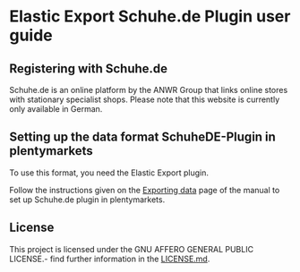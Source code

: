 
# Elastic Export Schuhe.de Plugin user guide

<div class="container-toc"></div>

## Registering with Schuhe.de

Schuhe.de is an online platform by the ANWR Group that links online stores with stationary specialist shops. Please note that this website is currently only available in German.

## Setting up the data format SchuheDE-Plugin in plentymarkets

To use this format, you need the Elastic Export plugin.

Follow the instructions given on the [Exporting data](https://www.plentymarkets.co.uk/manual/data-exchange/exporting-data/#4) page of the manual to set up Schuhe.de plugin in plentymarkets.

## License

This project is licensed under the GNU AFFERO GENERAL PUBLIC LICENSE.- find further information in the [LICENSE.md](https://github.com/plentymarkets/plugin-elastic-export-schuhe-de/blob/master/LICENSE.md).
